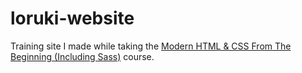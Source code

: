 # loruki-website
Training site I made while taking the [Modern HTML & CSS From The Beginning (Including Sass)](https://www.udemy.com/course/modern-html-css-from-the-beginning/) course.
